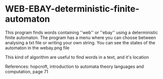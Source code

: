 # WEB-EBAY-deterministic-finite-automaton
This program finds words containing ''web'' or ''ebay'' using a deterministic finite automaton. The program
has a menu where you can choose between analysing a txt file or writing your own string.
You can see the states of the automaton in the webay.png file

This kind of algorithm are useful to find words in a text, and it's location

References:
hopcroft, introduction to automata theory languages and computation, page 71
